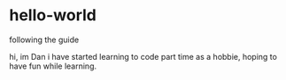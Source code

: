 # hello-world
following the guide


hi, im Dan i have started learning to code part time as a hobbie,
hoping to have fun while learning.
